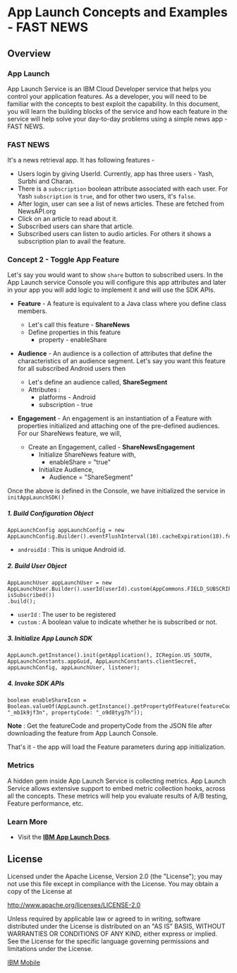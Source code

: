 # App Launch Concepts and Examples - FAST NEWS

## Overview 

### App Launch
App Launch Service is an IBM Cloud Developer service that helps you control your application features. As a developer, you will need to be familiar with the concepts to best exploit the capability. In this document, you will learn the building blocks of the service and how each feature in the service will help solve your day-to-day problems using a simple news app - FAST NEWS.

### FAST NEWS
It's a news retrieval app. It has following features -
- Users login by giving UserId. Currently, app has three users - Yash, Surbhi and Charan. 
- There is a `subscription` boolean attribute associated with each user. For Yash `subscription` is `true`, and for other two users, it's `false`.
- After login, user can see a list of news articles. These are fetched from NewsAPI.org
- Click on an article to read about it.
- Subscribed users can share that article.
- Subscribed users can listen to audio articles. For others it shows a subscription plan to avail the feature.

### Concept 2 - Toggle App Feature 
Let's say you would want to show `share` button to subscribed users. In the App Launch service Console you will configure this app attributes and later in your app you will add logic to implement it and will use the SDK APIs.

 - **Feature** - A feature is equivalent to a Java class where you define class members. 
	 - Let's call this feature - **ShareNews**
	 - Define properties in this feature
		 - property - enableShare

 - **Audience** - An audience is a collection of attributes that define the characteristics of an audience segment. Let's say you want this feature for all subscribed Android users then 
	 - Let's define an audience called, **ShareSegment** 
	 - Attributes :
	 	- platforms - Android
		- subscription - true

 - **Engagement** - An engagement is an instantiation of a Feature with properties initialized and attaching one of the pre-defined audiences. For our ShareNews feature, we will,
	 - Create an Engagement, called - **ShareNewsEngagement**
		 - Initialize ShareNews feature with,
			 - enableShare = "true"
		 - Initialize Audience,
			 - Audience = "ShareSegment"		 

Once the above is defined in the Console, we have initialized the service in `initAppLaunchSDK()`

##### 1. Build Configuration Object

```
AppLaunchConfig appLaunchConfig = new AppLaunchConfig.Builder().eventFlushInterval(10).cacheExpiration(10).fetchPolicy(RefreshPolicy.REFRESH_ON_EVERY_START).deviceId(androidId).build();
```
- `androidId` : This is unique Android id.

##### 2. Build User Object

```
AppLaunchUser appLaunchUser = new AppLaunchUser.Builder().userId(userId).custom(AppCommons.FIELD_SUBSCRIPTION, isSubscribed())
.build();
```
- `userId` : The user to be registered
- `custom` : A boolean value to indicate whether he is subscribed or not.

##### 3. Initialize App Launch SDK

```
AppLaunch.getInstance().init(getApplication(), ICRegion.US_SOUTH, AppLaunchConstants.appGuid, AppLaunchConstants.clientSecret, appLaunchConfig, appLaunchUser, listener);
```

##### 4. Invoke SDK APIs

 ```
boolean enableShareIcon = Boolean.valueOf(AppLaunch.getInstance().getPropertyOfFeature(featureCode: "_mb1k9jf3n", propertyCode: "_o9d8tyg7h"));
 ```

**Note** : Get the featureCode and propertyCode from the JSON file after downloading the feature from App Launch Console.

That's it - the app will load the Feature parameters during app initialization.

### Metrics
A hidden gem inside App Launch Service is collecting metrics. App Launch Service allows extensive support to embed metric collection hooks, across all the concepts. These metrics will help you evaluate results of A/B testing, Feature performance, etc.
 
### Learn More

* Visit the **[IBM App Launch Docs](https://console-regional.ng.bluemix.net/docs/services/app-launch/index.html#gettingstartedtemplate)**. 

## License

Licensed under the Apache License, Version 2.0 (the "License");
you may not use this file except in compliance with the License.
You may obtain a copy of the License at

http://www.apache.org/licenses/LICENSE-2.0

Unless required by applicable law or agreed to in writing, software
distributed under the License is distributed on an "AS IS" BASIS,
WITHOUT WARRANTIES OR CONDITIONS OF ANY KIND, either express or implied.
See the License for the specific language governing permissions and
limitations under the License.


[IBM Mobile](mailto:yashsoni21@in.ibm.com)
